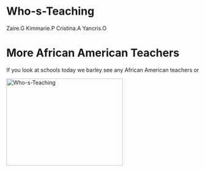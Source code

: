 # Who-s-Teaching
<!Doctype html>
Zaire.G
Kimmarie.P
Cristina.A
Yancris.O
<html>
<head>
<title> Who-s-Teaching </title>
</head>
<body>
<h1>More African American Teachers</h1>
<p> If you look at schools today we barley see any African American teachers or </p>
<img src="http://www.tolerance.org/sites/default/files/general/tt37_ELL_spread_FINAL_cmyktiff.jpg" alt="Who-s-Teaching" style="width:304px;height:228px;">

